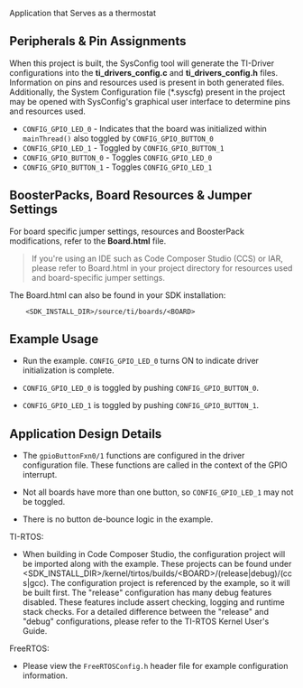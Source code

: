 

Application that Serves as a thermostat

## Peripherals & Pin Assignments

When this project is built, the SysConfig tool will generate the TI-Driver
configurations into the __ti_drivers_config.c__ and __ti_drivers_config.h__
files. Information on pins and resources used is present in both generated
files. Additionally, the System Configuration file (\*.syscfg) present in the
project may be opened with SysConfig's graphical user interface to determine
pins and resources used.

* `CONFIG_GPIO_LED_0` - Indicates that the board was initialized within
`mainThread()` also toggled by `CONFIG_GPIO_BUTTON_0`
* `CONFIG_GPIO_LED_1` - Toggled by `CONFIG_GPIO_BUTTON_1`
* `CONFIG_GPIO_BUTTON_0` - Toggles `CONFIG_GPIO_LED_0`
* `CONFIG_GPIO_BUTTON_1` - Toggles `CONFIG_GPIO_LED_1`

## BoosterPacks, Board Resources & Jumper Settings

For board specific jumper settings, resources and BoosterPack modifications,
refer to the __Board.html__ file.

> If you're using an IDE such as Code Composer Studio (CCS) or IAR, please
refer to Board.html in your project directory for resources used and
board-specific jumper settings.

The Board.html can also be found in your SDK installation:

        <SDK_INSTALL_DIR>/source/ti/boards/<BOARD>

## Example Usage

* Run the example. `CONFIG_GPIO_LED_0` turns ON to indicate driver
initialization is complete.

* `CONFIG_GPIO_LED_0` is toggled by pushing `CONFIG_GPIO_BUTTON_0`.
* `CONFIG_GPIO_LED_1` is toggled by pushing `CONFIG_GPIO_BUTTON_1`.

## Application Design Details

* The `gpioButtonFxn0/1` functions are configured in the driver configuration
file. These functions are called in the context of the GPIO interrupt.

* Not all boards have more than one button, so `CONFIG_GPIO_LED_1` may not be
toggled.

* There is no button de-bounce logic in the example.

TI-RTOS:

* When building in Code Composer Studio, the configuration project will be
imported along with the example. These projects can be found under
\<SDK_INSTALL_DIR>\/kernel/tirtos/builds/\<BOARD\>/(release|debug)/(ccs|gcc).
The configuration project is referenced by the example, so it
will be built first. The "release" configuration has many debug features
disabled. These features include assert checking, logging and runtime stack
checks. For a detailed difference between the "release" and "debug"
configurations, please refer to the TI-RTOS Kernel User's Guide.

FreeRTOS:

* Please view the `FreeRTOSConfig.h` header file for example configuration
information.
